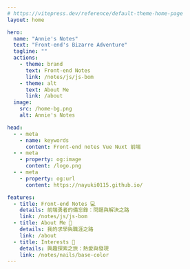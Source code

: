```yaml
---
# https://vitepress.dev/reference/default-theme-home-page
layout: home

hero:
  name: "Annie's Notes"
  text: "Front-end's Bizarre Adventure"
  tagline: ""
  actions:
    - theme: brand
      text: Front-end Notes
      link: /notes/js/js-bom
    - theme: alt
      text: About Me
      link: /about
  image:
    src: /home-bg.png
    alt: Annie's Notes

head:
  - - meta
    - name: keywords
      content: Front-end notes Vue Nuxt 前端
  - - meta
    - property: og:image
      content: /logo.png
  - - meta
    - property: og:url
      content: https://nayuki0115.github.io/

features:
  - title: Front-end Notes 💻
    details: 前端勇者的備忘錄：問題與解決之路
    link: /notes/js/js-bom
  - title: About Me 📖
    details: 我的求學與職涯之路 
    link: /about
  - title: Interests 👀
    details: 興趣探索之旅：熱愛與發現
    link: /notes/nails/base-color
---
```



